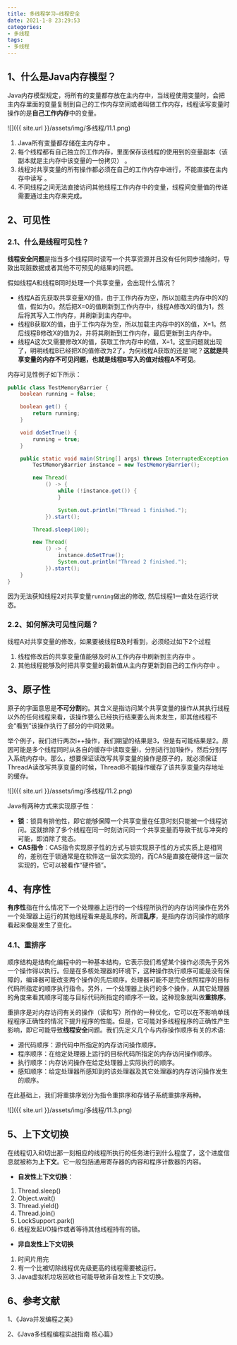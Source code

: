 ```yaml
---
title: 多线程学习—线程安全
date: 2021-1-8 23:29:53
categories:
- 多线程
tags:
- 多线程
---
```


## 1、什么是Java内存模型？

​     Java内存模型规定，将所有的变量都存放在主内存中，当线程使用变量时，会把主内存里面的变量复制到自己的工作内存空间或者叫做工作内存，线程读写变量时操作的是**自己工作内存**中的变量。

![]({{ site.url }}/assets/img/多线程/11.1.png)


1.  Java所有变量都存储在主内存中 。
2.  每个线程都有自己独立的工作内存，里面保存该线程的使用到的变量副本（该副本就是主内存中该变量的一份拷贝） 。
3.  线程对共享变量的所有操作都必须在自己的工作内存中进行，不能直接在主内存中读写 。
4.  不同线程之间无法直接访问其他线程工作内存中的变量，线程间变量值的传递需要通过主内存来完成。 

## 2、可见性

### 2.1、什么是线程可见性？

​    **线程安全问题**是指当多个线程同时读写一个共享资源并且没有任何同步措施时，导致出现脏数据或者其他不可预见的结果的问题。

假如线程A和线程B同时处理一个共享变量，会出现什么情况？

- 线程A首先获取共享变量X的值，由于工作内存为空，所以加载主内存中的X的值，假如为0。然后把X=0的值刷新到工作内存中，线程A修改X的值为1，然后将其写入工作内存，并刷新到主内存中。
- 线程B获取X的值，由于工作内存为空，所以加载主内存中的X的值，X=1。然后线程B修改X的值为2，并将其刷新到工作内存，最后更新到主内存中。
- 线程A这次又需要修改X的值，获取工作内存中的值，X=1。这里问题就出现了，明明线程B已经把X的值修改为2了，为何线程A获取的还是1呢？**这就是共享变量的内存不可见问题，也就是线程B写入的值对线程A不可见**。

内存可见性例子如下所示：

```java
public class TestMemoryBarrier {
    boolean running = false;

    boolean get() {
        return running;
    }

    void doSetTrue() {
        running = true;
    }

    public static void main(String[] args) throws InterruptedException {
        TestMemoryBarrier instance = new TestMemoryBarrier();

        new Thread(
            () -> {
                while (!instance.get()) {
                }

                System.out.println("Thread 1 finished.");
            }).start();

        Thread.sleep(100);

        new Thread(
            () -> {
                instance.doSetTrue();
                System.out.println("Thread 2 finished.");
            }).start();
    }
}
```

 因为无法获知线程2对共享变量`running`做出的修改, 然后线程1一直处在运行状态。 

### 2.2、如何解决可见性问题？

线程A对共享变量的修改，如果要被线程B及时看到，必须经过如下2个过程

1.  线程修改后的共享变量值能够及时从工作内存中刷新到主内存中 。
2.  其他线程能够及时把共享变量的最新值从主内存更新到自己的工作内存中 。

## 3、原子性

   原子的字面意思是**不可分割**的。其含义是指访问某个共享变量的操作从其执行线程以外的任何线程来看，该操作要么已经执行结束要么尚未发生，即其他线程不会“看到”该操作执行了部分的中间效果。

   举个例子，我们进行两次i++操作，我们期望的结果是3，但是有可能结果是2。原因可能是多个线程同时从各自的缓存中读取变量i，分别进行加1操作，然后分别写入系统内存中。那么，想要保证读改写共享变量的操作是原子的，就必须保证ThreadA读改写共享变量的时候，ThreadB不能操作缓存了该共享变量内存地址的缓存。

   ![]({{ site.url }}/assets/img/多线程/11.2.png)


 Java有两种方式来实现原子性：
- **锁**：锁具有排他性，即它能够保障一个共享变量在任意时刻只能被一个线程访问。这就排除了多个线程在同一时刻访问同一个共享变量而导致干扰与冲突的可能，即消除了竞态。
- **CAS指令**：CAS指令实现原子性的方式与锁实现原子性的方式实质上是相同的，差别在于锁通常是在软件这一层次实现的，而CAS是直接在硬件这一层次实现的，它可以被看作“硬件锁”。

## 4、有序性

   **有序性**指在什么情况下一个处理器上运行的一个线程所执行的内存访问操作在另外一个处理器上运行的其他线程看来是乱序的。所谓**乱序**，是指内存访问操作的顺序看起来像是发生了变化。

### 4.1、重排序

​     顺序结构是结构化编程中的一种基本结构，它表示我们希望某个操作必须先于另外一个操作得以执行。但是在多核处理器的环境下，这种操作执行顺序可能是没有保障的，编译器可能改变两个操作的先后顺序。处理器可能不是完全依照程序的目标代码所指定的顺序执行指令。另外，一个处理器上执行的多个操作，从其它处理器的角度来看其顺序可能与目标代码所指定的顺序不一致。这种现象就叫做**重排序**。

​    重排序是对内存访问有关的操作（读和写）所作的一种优化，它可以在不影响单线程程序正确性的情况下提升程序的性能。但是，它可能对多线程程序的正确性产生影响，即它可能导致**线程安全**问题。我们先定义几个与内存操作顺序有关的术语:

- 源代码顺序：源代码中所指定的内存访问操作顺序。
- 程序顺序：在给定处理器上运行的目标代码所指定的内存访问操作顺序。
- 执行顺序：内存访问操作在给定处理器上实际执行的顺序。
- 感知顺序：给定处理器所感知到的该处理器及其它处理器的内存访问操作发生的顺序。

在此基础上，我们将重排序划分为指令重排序和存储子系统重排序两种。

![]({{ site.url }}/assets/img/多线程/11.3.png)


## 5、上下文切换

​    在线程切入和切出那一刻相应的线程所执行的任务进行到什么程度了，这个进度信息就被称为**上下文**。它一般包括通用寄存器的内容和程序计数器的内容。

- **自发性上下文切换**：

1. Thread.sleep()
2. Object.wait()
3. Thread.yield()
4. Thread.join()
5. LockSupport.park()
6. 线程发起I/O操作或者等待其他线程持有的锁。

- **非自发性上下文切换**

1. 时间片用完
2. 有一个比被切除线程优先级更高的线程需要被运行。
3. Java虚拟机垃圾回收也可能导致非自发性上下文切换。

## 6、参考文献

1、《Java并发编程之美》

2、《Java多线程编程实战指南 核心篇》



